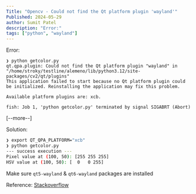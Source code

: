 ```yaml
---
Title: "Opencv - Could not find the Qt platform plugin 'wayland'"
Published: 2024-05-29
author: Sumit Patel
description: "Error:"
tags: ["python", "wayland"]
---
```


Error:
```
❯ python getcolor.py
qt.qpa.plugin: Could not find the Qt platform plugin "wayland" in "/home/stroky/testline/alemeno/lib/python3.12/site-packages/cv2/qt/plugins"
This application failed to start because no Qt platform plugin could be initialized. Reinstalling the application may fix this problem.

Available platform plugins are: xcb.

fish: Job 1, 'python getcolor.py' terminated by signal SIGABRT (Abort)
```

[--more--]

Solution:

```bash
❯ export QT_QPA_PLATFORM="xcb"
❯ python getcolor.py
--- success execution ---
Pixel value at (100, 50): [255 255 255]
HSV value at (100, 50): [  0   0 255]
```

Make sure `qt5-wayland` & `qt6-wayland` packages are installed


Reference:
[Stackoverflow](https://stackoverflow.com/questions/69994530/qt-qpa-plugin-could-not-find-the-qt-platform-plugin-wayland)
